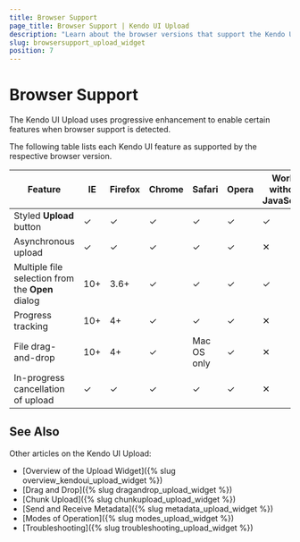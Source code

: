 ```yaml
---
title: Browser Support
page_title: Browser Support | Kendo UI Upload
description: "Learn about the browser versions that support the Kendo UI Upload features."
slug: browsersupport_upload_widget
position: 7
---
```


# Browser Support

The Kendo UI Upload uses progressive enhancement to enable certain features when browser support is detected.

The following table lists each Kendo UI feature as supported by the respective browser version.

| Feature                                           | IE  | Firefox  | Chrome | Safari      | Opera   |  Works without JavaScript
| ---                                               | --- | ---      | ---    | ---         | ---     |  ---
| Styled **Upload** button                          | ✓   | ✓        | ✓     | ✓           | ✓      |  ✓
| Asynchronous upload                               | ✓   | ✓        | ✓     | ✓           | ✓      |  ✕
| Multiple file selection from the **Open** dialog  | 10+ | 3.6+     | ✓      | ✓           | ✓      |  ✓
| Progress tracking                                 | 10+ | 4+       | ✓      | ✓           | ✓      |  ✕
| File drag-and-drop                                | 10+ | 4+       | ✓      | Mac OS only | ✓      |  ✕
| In-progress cancellation of upload                | ✓   | ✓        | ✓      | ✓          | ✓      |  ✕

## See Also

Other articles on the Kendo UI Upload:

* [Overview of the Upload Widget]({% slug overview_kendoui_upload_widget %})
* [Drag and Drop]({% slug dragandrop_upload_widget %})
* [Chunk Upload]({% slug chunkupload_upload_widget %})
* [Send and Receive Metadata]({% slug metadata_upload_widget %})
* [Modes of Operation]({% slug modes_upload_widget %})
* [Troubleshooting]({% slug troubleshooting_upload_widget %})
